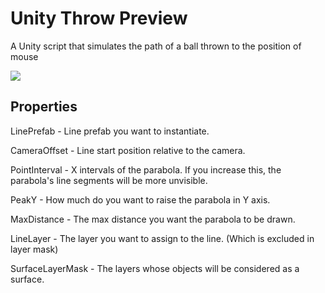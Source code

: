 # Unity Throw Preview
A Unity script that simulates the path of a ball thrown to the position of mouse

![](https://raw.githubusercontent.com/sfurkan20/unity-throw-preview/main/gif/preview.gif)


## Properties
LinePrefab - Line prefab you want to instantiate.

CameraOffset - Line start position relative to the camera.

PointInterval - X intervals of the parabola. If you increase this, the parabola's line segments will be more unvisible.

PeakY - How much do you want to raise the parabola in Y axis.

MaxDistance - The max distance you want the parabola to be drawn.

LineLayer - The layer you want to assign to the line. (Which is excluded in layer mask)

SurfaceLayerMask - The layers whose objects will be considered as a surface.
